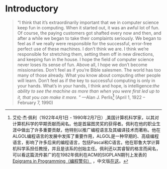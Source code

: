 # Introductory

> “I think that it’s extraordinarily important that we in computer science keep fun in computing. When it started out, it was an awful lot of fun. Of course, the paying customers got shafted every now and then, and after a while we began to take their complaints seriously. We began to feel as if we really were responsible for the successful, error-free perfect use of these machines. I don’t think we are. I think we’re responsible for stretching them, setting them off in new directions, and keeping fun in the house. I hope the field of computer science never loses its sense of fun. Above all, I hope we don’t become missionaries. Don’t feel as if you’re Bible salesmen. The world has too many of those already. What you know about computing other people will learn. Don’t feel as if the key to successful computing is only in your hands. What’s in your hands, I think and hope, is intelligence:*the ability to see the machine as more than when you were first led up to it, that you can make it more.* ”
—Alan J. Perlis[^1] (April 1, 1922 – February 7, 1990)

[^1]: 艾伦·杰·佩利（1922年4月1日 - 1990年2月7日）,美国计算机科学家，以其对计算机科学的早期贡献而闻名。他是首届图灵奖的获得者。佩利在他的职业生涯中做出了许多重要贡献，他特别以推广编程语言及其编译技术而著称。他在ALGOL编程语言的发展中发挥了重要作用，ALGOL是一种早期的、高级编程语言，影响了许多后来的编程语言，包括Pascal和C语言。他在耶鲁大学计算机科学系担任教授，并且是该系的创始主任。佩利还以其睿智的格言而闻名，可以看这篇流传甚广的在1982年佩利在ACM的SIGPLAN期刊上发表的[Epigrams in Programming（编程警句）](https://www.cs.yale.edu/homes/perlis-alan/quotes.html) ，中文版[在这](https://epigrams-on-programming.readthedocs.io/zh-cn/latest/epigrams.html)。
